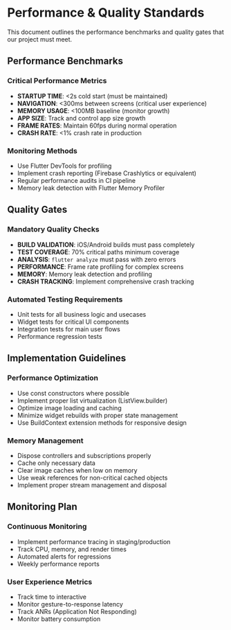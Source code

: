 # Performance & Quality Standards

This document outlines the performance benchmarks and quality gates that our project must meet.

## Performance Benchmarks

### Critical Performance Metrics
- **STARTUP TIME**: <2s cold start (must be maintained)
- **NAVIGATION**: <300ms between screens (critical user experience)
- **MEMORY USAGE**: <100MB baseline (monitor growth)
- **APP SIZE**: Track and control app size growth
- **FRAME RATES**: Maintain 60fps during normal operation
- **CRASH RATE**: <1% crash rate in production

### Monitoring Methods
- Use Flutter DevTools for profiling
- Implement crash reporting (Firebase Crashlytics or equivalent)
- Regular performance audits in CI pipeline
- Memory leak detection with Flutter Memory Profiler

## Quality Gates

### Mandatory Quality Checks
- **BUILD VALIDATION**: iOS/Android builds must pass completely
- **TEST COVERAGE**: 70% critical paths minimum coverage
- **ANALYSIS**: `flutter analyze` must pass with zero errors
- **PERFORMANCE**: Frame rate profiling for complex screens
- **MEMORY**: Memory leak detection and profiling
- **CRASH TRACKING**: Implement comprehensive crash tracking

### Automated Testing Requirements
- Unit tests for all business logic and usecases
- Widget tests for critical UI components
- Integration tests for main user flows
- Performance regression tests

## Implementation Guidelines

### Performance Optimization
- Use const constructors where possible
- Implement proper list virtualization (ListView.builder)
- Optimize image loading and caching
- Minimize widget rebuilds with proper state management
- Use BuildContext extension methods for responsive design

### Memory Management
- Dispose controllers and subscriptions properly
- Cache only necessary data
- Clear image caches when low on memory
- Use weak references for non-critical cached objects
- Implement proper stream management and disposal

## Monitoring Plan

### Continuous Monitoring
- Implement performance tracing in staging/production
- Track CPU, memory, and render times
- Automated alerts for regressions
- Weekly performance reports

### User Experience Metrics
- Track time to interactive
- Monitor gesture-to-response latency
- Track ANRs (Application Not Responding)
- Monitor battery consumption
